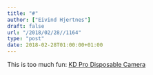```yaml
---
title: "#"
author: ["Eivind Hjertnes"]
draft: false
url: "/2018/02/28//1164"
type: "post"
date: 2018-02-28T01:00:00+01:00
---
```


This is too much fun:
[KD
Pro Disposable Camera](https://itunes.apple.com/us/app/kd-pro-disposable-camera/id1291297394?mt=8)
